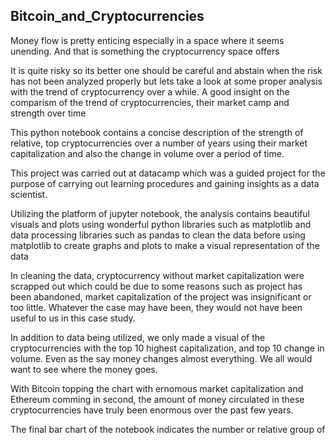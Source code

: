 ## Bitcoin_and_Cryptocurrencies
Money flow is pretty enticing especially in a space where it seems unending. And that is something the cryptocurrency space offers

It is quite risky so its better one should be careful and abstain when the risk has not been analyzed properly but lets take a look at some proper analysis with the trend of cryptocurrency over a while.
A good insight on the comparism of the trend of cryptocurrencies, their market camp and strength over time

This python notebook contains a concise description of the strength of relative, top cryptocurrencies over a number of years using their market capitalization and also the change in volume over a period of time.

This project was carried out at datacamp which was a guided project for the purpose of carrying out learning procedures and gaining insights as a data scientist.

Utilizing the platform of jupyter notebook, the analysis contains beautiful visuals and plots using wonderful python libraries such as matplotlib and data processing libraries such as pandas to clean the data before using matplotlib to create graphs and plots to make a visual representation of the data

In cleaning the data, cryptocurrency without market capitalization were scrapped out which could be due to some reasons such as project has been abandoned, market capitalization of the project was insignificant or too little. Whatever the case may have been, they would not have been useful to us in this case study.

In addition to data being utilized, we only made a visual of the cryptocurrencies with the top 10 highest capitalization, and top 10 change in volume. Even as the say money changes almost everything. We all would want to see where the money goes. 

With Bitcoin topping the chart with ernomous market capitalization and Ethereum comming in second, the amount of money circulated in these cryptocurrencies have truly been enormous over the past few years. 

The final bar chart of the notebook indicates the number or relative group of cryptocurrencies which have a relative high market capitalization compared to the number of those with low market capitalization and from the chart, it is so evident that the number of cryptocurrencies with high market capitalization is far smaller than those with low market capitalization.

The world of cryptocurrencies is pretty fascinating, although highly risky yet highly rewarding
